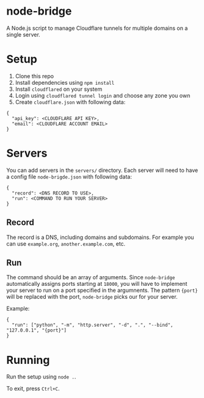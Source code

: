 # node-bridge
A Node.js script to manage Cloudflare tunnels for multiple domains on a single server.

# Setup

1. Clone this repo
2. Install dependencies using `npm install`
3. Install `cloudflared` on your system
4. Login using `cloudflared tunnel login` and choose any zone you own
5. Create `cloudflare.json` with following data:
```
{
  "api_key": <CLOUDFLARE API KEY>,
  "email": <CLOUDFLARE ACCOUNT EMAIL>
}
```
# Servers

You can add servers in the `servers/` directory.
Each server will need to have a config file
`node-brigde.json` with following data:
```
{
  "record": <DNS RECORD TO USE>,
  "run": <COMMAND TO RUN YOUR SERVER>
}
```

## Record

The record is a DNS, including domains and subdomains.
For example you can use `example.org`, `another.example.com`, etc.

## Run

The command should be an array of arguments.
Since `node-bridge` automatically assigns ports starting at `18000`,
you will have to implement your server to run on
a port specified in the argumnents.
The pattern `{port}` will be replaced with the
port, `node-bridge` picks our for your server.

Example:
```
{
  "run": ["python", "-m", "http.server", "-d", ".", "--bind", "127.0.0.1", "{port}"]
}
```

# Running

Run the setup using `node .`.

To exit, press `Ctrl+C`.
